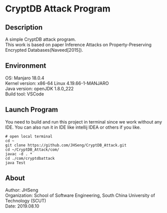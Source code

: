 # CryptDB Attack Program
## Description
A simple CryptDB attack program.  
This work is based on paper Inference Attacks on Property-Preserving Encrypted Databases(Naveed[2015]).

## Environment
OS: Manjaro 18.0.4  
Kernel version: x86-64 Linux 4.19.66-1-MANJARO  
Java version: openJDK 1.8.0_222  
Build tool: VSCode  

## Launch Program
You need to build and run this project in terminal since we work without any IDE. You can also run it in IDE like intellij IDEA or others if you like.
```
# open local terminal
cd ~
git clone https://github.com/JHSeng/CryptDB_Attack.git
cd ~/CryptDB_Attack/com/
javac -d . *
cd ./com/cryptdbattack
java Test
```

## About
Author: JHSeng  
Organization: School of Software Engineering, South China University of Technology (SCUT)  
Date: 2019.08.10